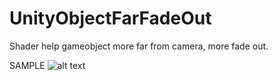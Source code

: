 # UnityObjectFarFadeOut
Shader help gameobject more far from camera, more fade out.

SAMPLE
![alt text](https://raw.githubusercontent.com/vohuu/UnityObjectFarFadeOut/main/test.png)

